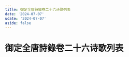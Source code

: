 ```yaml
---
title: 御定全唐詩錄卷二十六诗歌列表
date: '2024-07-07'
udate: '2024-07-07'
aside: false
---
```

# 御定全唐詩錄卷二十六诗歌列表

<PoemList :list="poems" :authorMap="authorMap" :chapternum="26" />

<script setup>
const chapter = '卷二十六';
import poems from '/data/qtsl/卷二十六/poems.json'
import authorMap from '/data/qtsl/卷二十六/author.json'
</script>
